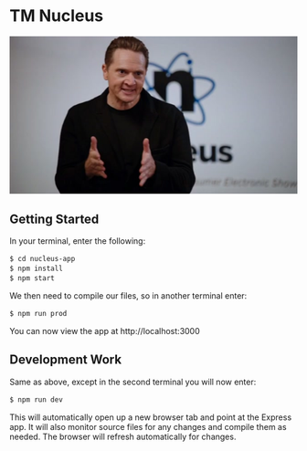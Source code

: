 # TM Nucleus

![alt tag](nucleus.jpg)

## Getting Started
In your terminal, enter the following:

```bash
$ cd nucleus-app
$ npm install
$ npm start
```

We then need to compile our files, so in another terminal enter:

```bash
$ npm run prod
```
You can now view the app at http://localhost:3000

## Development Work
Same as above, except in the second terminal you will now enter:

```bash
$ npm run dev
```

This will automatically open up a new browser tab and point at the Express app. It will also monitor source files for any changes and compile them as needed. The browser will refresh automatically for changes.
